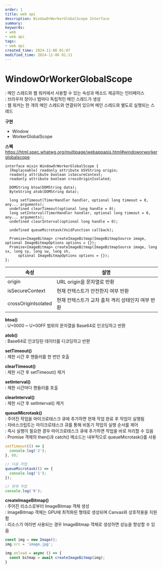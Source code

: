 ```yaml
---
order: 1
title: web api
description: WindowOrWorkerGlobalScope Interface
summary:
keywords:
- web
- web api
tags:
- web api
created_time: 2024-11-06 01:07
modified_time: 2024-11-06 01:11
---
```


# WindowOrWorkerGlobalScope
: 메인 스레드와 웹 워커에서 사용할 수 있는 속성과 메소드 제공하는 인터페이스  
: 브라우저 창이나 탭마다 독립적인 메인 스레드가 생성  
: 웹 워커는 한 개의 메인 스레드와 연결되어 있으며 메인 스레드와 별도로 실행되는 스레드  


**구현**
- Window
- WorkerGlobalScope


**스펙**  
https://html.spec.whatwg.org/multipage/webappapis.html#windoworworkerglobalscope  

```webidl
interface mixin WindowOrWorkerGlobalScope {
  [Replaceable] readonly attribute USVString origin;
  readonly attribute boolean isSecureContext;
  readonly attribute boolean crossOriginIsolated;

  DOMString btoa(DOMString data);
  ByteString atob(DOMString data);

  long setTimeout(TimerHandler handler, optional long timeout = 0, any... arguments);
  undefined clearTimeout(optional long handle = 0);
  long setInterval(TimerHandler handler, optional long timeout = 0, any... arguments);
  undefined clearInterval(optional long handle = 0);

  undefined queueMicrotask(VoidFunction callback);

  Promise<ImageBitmap> createImageBitmap(ImageBitmapSource image, optional ImageBitmapOptions options = {});
  Promise<ImageBitmap> createImageBitmap(ImageBitmapSource image, long sx, long sy, long sw, long sh,
      optional ImageBitmapOptions options = {});
};
```


속성 | 설명
---|---
origin  | URL origin을 문자열로 반환  
isSecureContext     | 현재 컨텍스트가 안전한지 여부 반환
crossOriginIsolated | 현재 컨텍스트가 교차 출처 격리 상태인지 여부 반환


**btoa()**  
: U+0000 ~ U+00FF 범위의 문자열을 Base64로 인코딩하고 반환  


**atob()**  
: Base64로 인코딩된 데이터를 디코딩하고 반환  


**setTimeout()**  
: 제한 시간 후 핸들러를 한 번만 호출  


**clearTimeout()**  
: 제한 시간 후 setTimeout() 제거  


**setInterval()**  
: 제한 시간마다 핸들러를 호출


**clearInterval()**  
: 제한 시간 후 setInterval() 제거  


**queueMicrotask()**  
: 주어진 작업을 마이크로태스크 큐에 추가하면 현재 작업 완료 후 작업이 실행됨  
: 자바스크립트는 마이크로태스크 큐를 통해 비동기 작업의 실행 순서를 제어  
: 즉시 실행이 필요한 경우 마이크로태스크 큐에 추가하면 작업을 바로 처리할 수 있음  
: Promise 객체의 then()과 catch() 메소드는 내부적으로 queueMicrotask()를 사용

```js
setTimeout(() => {
  console.log('2');
}, 0);

// 다음 작업
queueMicrotask(() => {
  console.log('1');
});

// 현재 작업
console.log('0');
```


**createImageBitmap()**  
: 주어진 리소스로부터 ImageBitmap 객체 생성  
: ImageBitmap 객체는 GPU에 최적화된 형태로 생성되며 Canvas와 상호작용을 지원함  
: 리소스가 여러번 사용되는 경우 ImageBitmap 객체로 생성하면 성능을 향상할 수 있음  

```js
const img = new Image();
img.src = 'image.jpg';

img.onload = async () => {
  const bitmap = await createImageBitmap(img);
}
```